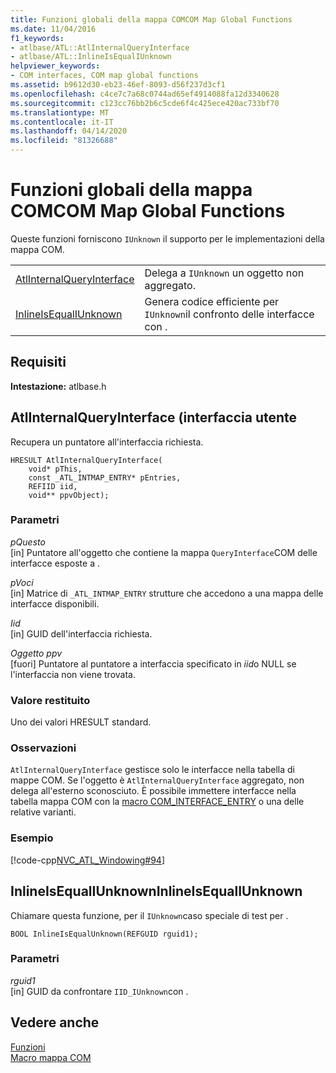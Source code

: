 ```yaml
---
title: Funzioni globali della mappa COMCOM Map Global Functions
ms.date: 11/04/2016
f1_keywords:
- atlbase/ATL::AtlInternalQueryInterface
- atlbase/ATL::InlineIsEqualIUnknown
helpviewer_keywords:
- COM interfaces, COM map global functions
ms.assetid: b9612d30-eb23-46ef-8093-d56f237d3cf1
ms.openlocfilehash: c4ce7c7a68c0744ad65ef4914088fa12d3340628
ms.sourcegitcommit: c123cc76bb2b6c5cde6f4c425ece420ac733bf70
ms.translationtype: MT
ms.contentlocale: it-IT
ms.lasthandoff: 04/14/2020
ms.locfileid: "81326688"
---
```

# <a name="com-map-global-functions"></a>Funzioni globali della mappa COMCOM Map Global Functions

Queste funzioni forniscono `IUnknown` il supporto per le implementazioni della mappa COM.

|||
|-|-|
|[AtlInternalQueryInterface](#atlinternalqueryinterface)|Delega a `IUnknown` un oggetto non aggregato.|
|[InlineIsEqualIUnknown](#inlineisequaliunknown)|Genera codice efficiente per `IUnknown`il confronto delle interfacce con .|

## <a name="requirements"></a>Requisiti

**Intestazione:** atlbase.h

## <a name="atlinternalqueryinterface"></a><a name="atlinternalqueryinterface"></a>AtlInternalQueryInterface (interfaccia utente

Recupera un puntatore all'interfaccia richiesta.

```
HRESULT AtlInternalQueryInterface(
    void* pThis,
    const _ATL_INTMAP_ENTRY* pEntries,
    REFIID iid,
    void** ppvObject);
```

### <a name="parameters"></a>Parametri

*pQuesto*<br/>
[in] Puntatore all'oggetto che contiene la mappa `QueryInterface`COM delle interfacce esposte a .

*pVoci*<br/>
[in] Matrice di `_ATL_INTMAP_ENTRY` strutture che accedono a una mappa delle interfacce disponibili.

*Iid*<br/>
[in] GUID dell'interfaccia richiesta.

*Oggetto ppv*<br/>
[fuori] Puntatore al puntatore a interfaccia specificato in *iid*o NULL se l'interfaccia non viene trovata.

### <a name="return-value"></a>Valore restituito

Uno dei valori HRESULT standard.

### <a name="remarks"></a>Osservazioni

`AtlInternalQueryInterface` gestisce solo le interfacce nella tabella di mappe COM. Se l'oggetto è `AtlInternalQueryInterface` aggregato, non delega all'esterno sconosciuto. È possibile immettere interfacce nella tabella mappa COM con la [macro COM_INTERFACE_ENTRY](com-interface-entry-macros.md#com_interface_entry) o una delle relative varianti.

### <a name="example"></a>Esempio

[!code-cpp[NVC_ATL_Windowing#94](../../atl/codesnippet/cpp/com-map-global-functions_1.cpp)]

## <a name="inlineisequaliunknown"></a><a name="inlineisequaliunknown"></a>InlineIsEqualIUnknownInlineIsEqualIUnknown

Chiamare questa funzione, per il `IUnknown`caso speciale di test per .

```
BOOL InlineIsEqualUnknown(REFGUID rguid1);
```

### <a name="parameters"></a>Parametri

*rguid1*<br/>
[in] GUID da confrontare `IID_IUnknown`con .

## <a name="see-also"></a>Vedere anche

[Funzioni](../../atl/reference/atl-functions.md)<br/>
[Macro mappa COM](../../atl/reference/com-map-macros.md)

